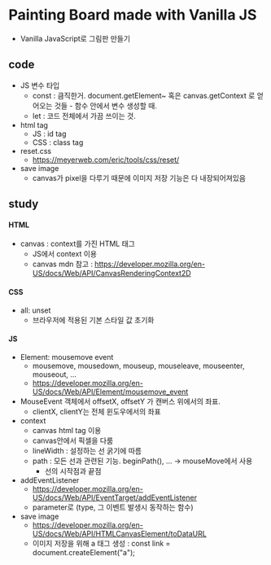 # Painting Board made with Vanilla JS

- Vanilla JavaScript로 그림판 만들기

## code

- JS 변수 타입
  - const : 큼직한거. document.getElement~ 혹은 canvas.getContext 로 얻어오는 것들 - 함수 안에서 변수 생성할 때.
  - let : 코드 전체에서 가끔 쓰이는 것.
- html tag
  - JS : id tag
  - CSS : class tag
- reset.css
  - https://meyerweb.com/eric/tools/css/reset/
- save image
  - canvas가 pixel을 다루기 때문에 이미지 저장 기능은 다 내장되어져있음

## study

#### HTML

- canvas : context를 가진 HTML 태그
  - JS에서 context 이용
  - canvas mdn 참고 : https://developer.mozilla.org/en-US/docs/Web/API/CanvasRenderingContext2D

#### CSS

- all: unset
  - 브라우저에 적용된 기본 스타일 값 초기화

#### JS

- Element: mousemove event
  - mousemove, mousedown, mouseup, mouseleave, mouseenter, mouseout, ...
  - https://developer.mozilla.org/en-US/docs/Web/API/Element/mousemove_event
- MouseEvent 객체에서 offsetX, offsetY 가 캔버스 위에서의 좌표.
  - clientX, clientY는 전체 윈도우에서의 좌표
- context
  - canvas html tag 이용
  - canvas안에서 픽셀을 다룸
  - lineWidth : 설정하는 선 굵기에 따름
  - path : 모든 선과 관련된 기능. beginPath(), ... -> mouseMove에서 사용
    - 선의 시작점과 끝점
- addEventListener
  - https://developer.mozilla.org/en-US/docs/Web/API/EventTarget/addEventListener
  - parameter로 (type, 그 이벤트 발생시 동작하는 함수)
- save image
  - https://developer.mozilla.org/en-US/docs/Web/API/HTMLCanvasElement/toDataURL
  - 이미지 저장을 위해 a 태그 생성 : const link = document.createElement("a");
